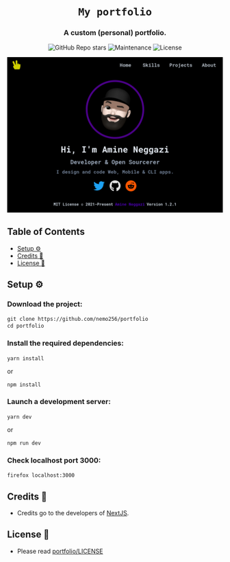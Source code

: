 <div align="center">

# `My portfolio`

<h3>
  A custom (personal) portfolio.
</h3>

<!-- Badges -->
![GitHub Repo stars](https://img.shields.io/github/stars/nemo256/portfolio?style=for-the-badge)
![Maintenance](https://shields.io/maintenance/yes/2022?style=for-the-badge)
![License](https://shields.io/github/license/nemo256/portfolio?style=for-the-badge)

<!-- Demo image -->
![Demo](demo.png)

</div>

<!-- TABLE OF CONTENTS -->
## Table of Contents

* [Setup ⚙️](#setup)
* [Credits 🤝](#credits)
* [License 📑](#license)

## Setup ⚙️

### Download the project:
```shell
git clone https://github.com/nemo256/portfolio
cd portfolio
```

### Install the required dependencies:
```shell
yarn install
```
or
```shell
npm install
```

### Launch a development server:
```shell
yarn dev
```
or
```shell
npm run dev
```

### Check localhost port 3000:
```shell
firefox localhost:3000
```

## Credits 🤝
- Credits go to the developers of [NextJS](https://nextjs.org/).

## License 📑
- Please read [portfolio/LICENSE](https://github.com/nemo256/portfolio/blob/master/LICENSE)
